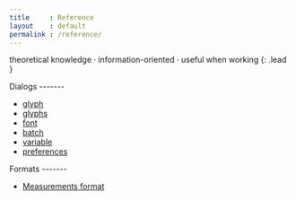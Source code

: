 ```yaml
---
title     : Reference
layout    : default
permalink : /reference/
---
```


theoretical knowledge · information-oriented · useful when working
{: .lead }

<div class='row'>
<div class='col' markdown='1'>
Dialogs
-------

- [glyph](dialogs/glyph)
- [glyphs](dialogs/glyphs)
- [font](dialogs/font)
- [batch](dialogs/batch)
- [variable](dialogs/variable)
- [preferences](dialogs/preferences)
</div>
<div class='col' markdown='1'>
Formats
-------

- [Measurements format](measurements-format)
</div>
</div>
